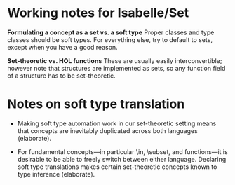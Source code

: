 # Working notes for Isabelle/Set

**Formulating a concept as a set vs. a soft type**
Proper classes and type classes should be soft types. For everything else, try to default to sets, except when you have a good reason.

**Set-theoretic vs. HOL functions**
These are usually easily interconvertible; however note that structures are implemented as sets, so any function field of a structure has to be set-theoretic.

# Notes on soft type translation

- Making soft type automation work in our set-theoretic setting means that concepts are inevitably duplicated across both languages (elaborate).

- For fundamental concepts—in particular \in, \subset, and functions—it is desirable to be able to freely switch between either language. Declaring soft type translations makes certain set-theoretic concepts known to type inference (elaborate).

